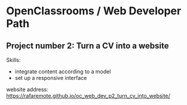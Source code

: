 # OpenClassrooms / Web Developer Path

## Project number 2: Turn a CV into a website

Skills:

- integrate content according to a model
- set up a responsive interface
  
website address: https://rafaremote.github.io/oc_web_dev_p2_turn_cv_into_website/
